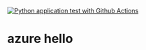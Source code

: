 
[![Python application test with Github Actions](https://github.com/Deepika-TestRepo/azurehello/actions/workflows/main.yml/badge.svg)](https://github.com/Deepika-TestRepo/azurehello/actions/workflows/main.yml)
# azure hello

